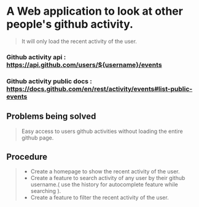 # A Web application to look at other people's github activity.

> It will only load the recent activity of the user.

### Github activity api : https://api.github.com/users/${username}/events

### Github activity public docs : https://docs.github.com/en/rest/activity/events#list-public-events

## Problems being solved

> Easy access to users github activities without loading the entire github page.

## Procedure

> - Create a homepage to show the recent activity of the user.
> - Create a feature to search activity of any user by their github username.( use the history for autocomplete feature while searching ).
> - Create a feature to filter the recent activity of the user.
